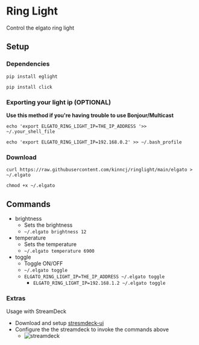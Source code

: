 # Ring Light
Control the elgato ring light

## Setup
### Dependencies
`pip install eglight`

`pip install click`


### Exporting your light ip (OPTIONAL)
**Use this method if you're having trouble to use Bonjour/Multicast**

`echo 'export ELGATO_RING_LIGHT_IP=THE_IP_ADDRESS '>> ~/.your_shell_file`

`echo 'export ELGATO_RING_LIGHT_IP=192.168.0.2' >> ~/.bash_profile`

### Download
`curl https://raw.githubusercontent.com/kinncj/ringlight/main/elgato > ~/.elgato`

`chmod +x ~/.elgato`

## Commands
- brightness
  - Sets the brightness
  - `~/.elgato brightness 12`
- temperature
  - Sets the temperature
  - `~/.elgato temperature 6900`
- toggle
  - Toggle ON/OFF
  - `~/.elgato toggle`
  - `ELGATO_RING_LIGHT_IP=THE_IP_ADDRESS ~/.elgato toggle`
      - `ELGATO_RING_LIGHT_IP=192.168.1.2 ~/.elgato toggle`

### Extras

Usage with StreamDeck

- Download and setup [stresmdeck-ui](https://timothycrosley.github.io/streamdeck-ui/)
- Configure the the streamdeck to invoke the commands above
   - ![streamdeck](https://user-images.githubusercontent.com/292542/143156253-4efe79d0-b7b9-4a4e-94a7-f19b4e2467e5.png)
